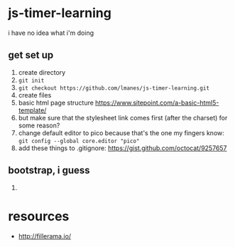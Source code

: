 # js-timer-learning

i have no idea what i'm doing

## get set up
1. create directory
1. `git init`
1. `git checkout https://github.com/lmanes/js-timer-learning.git`
1. create files
1. basic html page structure https://www.sitepoint.com/a-basic-html5-template/
 1. but make sure that the stylesheet link comes first (after the charset) for some reason?
1. change default editor to pico because that's the one my fingers know: `git config --global core.editor "pico" `
1. add these things to .gitignore: https://gist.github.com/octocat/9257657

## bootstrap, i guess
1. 

# resources
* http://fillerama.io/
